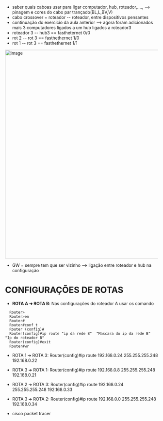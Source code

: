 - saber quais caboas usar para ligar computador, hub, roteador,...., --> pinagem e cores do cabo par trançado(BL,L,BV,V)
- cabo crossover = roteador -- roteador, entre dispositivos pensantes
- continuação do exercicio da aula anterior --> agora foram adicionados mais 3 computadores ligados a um hub ligados a roteador3
- roteador 3 -- hub3 == fastheternet 0/0
- rot 2 -- rot 3 == fasthethernet 1/0
- rot 1 -- rot 3 == fasthethernet 1/1

<img width="1205" height="688" alt="image" src="https://github.com/user-attachments/assets/7e34cad8-1700-4aa0-861b-6047ed156fc6" />

- GW = sempre tem que ser vizinho --> ligação entre roteador e hub na configuração

# CONFIGURAÇÕES DE ROTAS
- **ROTA A ➜ ROTA B**:  Nas configurações do roteador A usar os comando
```
  Router>
  Router>en
  Router#
  Router#conf t
  Router (config)#
  Router(config)#ip route "ip da rede B"  "Mascara do ip da rede B" "Ip do roteador B"
  Router(config)#exit
  Router#wr
```
  
- ROTA 1 ➜ ROTA 3: Router(config)#ip route 192.168.0.24 255.255.255.248 192.168.0.22
- ROTA 3 ➜ ROTA 1: Router(config)#ip route 192.168.0.8 255.255.255.248 192.168.0.21
- ROTA 2 ➜ ROTA 3: Router(config)#ip route 192.168.0.24 255.255.255.248 192.168.0.33
- ROTA 3 ➜ ROTA 2: Router(config)#ip route 192.168.0.0 255.255.255.248 192.168.0.34

- cisco packet tracer
